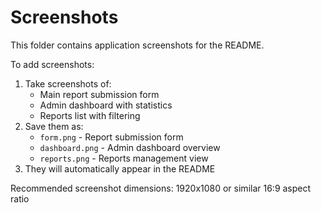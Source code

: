 # Screenshots

This folder contains application screenshots for the README.

To add screenshots:
1. Take screenshots of:
   - Main report submission form
   - Admin dashboard with statistics
   - Reports list with filtering
2. Save them as:
   - `form.png` - Report submission form
   - `dashboard.png` - Admin dashboard overview
   - `reports.png` - Reports management view
3. They will automatically appear in the README

Recommended screenshot dimensions: 1920x1080 or similar 16:9 aspect ratio
